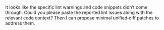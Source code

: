 It looks like the specific lint warnings and code snippets didn’t come through. Could you please paste the reported lint issues along with the relevant code context? Then I can propose minimal unified‐diff patches to address them.